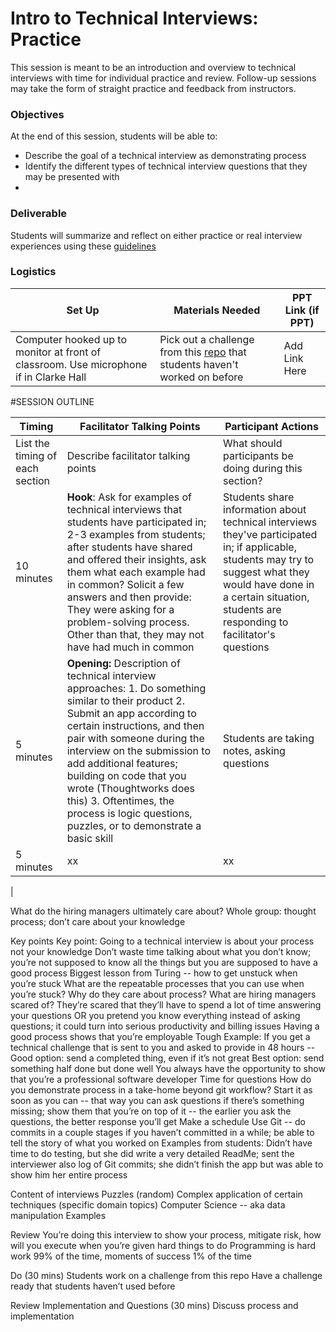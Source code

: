 # Intro to Technical Interviews: Practice

This session is meant to be an introduction and overview to technical interviews with time for individual practice and review. Follow-up sessions may take the form of straight practice and feedback from instructors. 

### Objectives
At the end of this session, students will be able to:

* Describe the goal of a technical interview as demonstrating process
* Identify the different types of technical interview questions that they may be presented with
* 

### Deliverable

Students will summarize and reflect on either practice or real interview experiences using these [guidelines](https://github.com/turingschool/career-development-curriculum/blob/master/module_four/interview_practice_reflection_guidelines.md)

### Logistics

| Set Up | Materials Needed | PPT Link (if PPT)|
| ------ | ---------------- | ---------------- |
| Computer hooked up to monitor at front of classroom. Use microphone if in Clarke Hall | Pick out a challenge from this [repo](https://github.com/turingschool/challenges) that students haven't worked on before| Add Link Here |

#SESSION OUTLINE

| Timing        | Facilitator Talking Points           | Participant Actions  |
| ------------- | ------------- | ----- |
| List the timing of each section      |  Describe facilitator talking points | What should participants be doing during this section? |
| 10 minutes| **Hook**: Ask for examples of technical interviews that students have participated in; 2-3 examples from students; after students have shared and offered their insights, ask them what each example had in common? Solicit a few answers and then provide: They were asking for a problem-solving process. Other than that, they may not have had much in common  |  Students share information about technical interviews they've participated in; if applicable, students may try to suggest what they would have done in a certain situation, students are responding to facilitator's questions |
| 5 minutes | **Opening:** Description of technical interview approaches: 1. Do something similar to their product 2. Submit an app according to certain instructions, and then pair with someone during the interview on the submission to add additional features; building on code that you wrote (Thoughtworks does this) 3. Oftentimes, the process is logic questions, puzzles, or to demonstrate a basic skill |  Students are taking notes, asking questions |
| 5 minutes | xx  | xx | 
| 


What do the hiring managers ultimately care about? Whole group: thought process; don’t care about your knowledge

Key points
Key point: Going to a technical interview is about your process not your knowledge
Don’t waste time talking about what you don’t know; you’re not supposed to know all the things but you are supposed to have a good process
Biggest lesson from Turing -- how to get unstuck when you’re stuck
What are the repeatable processes that you can use when you’re stuck?
Why do they care about process? 
What are hiring managers scared of? 
They’re scared that they’ll have to spend a lot of time answering your questions OR you pretend you know everything instead of asking questions; it could turn into serious productivity and billing issues
Having a good process shows that you’re employable
Tough Example:
If you get a technical challenge that is sent to you and asked to provide in 48 hours -- 
Good option: send a completed thing, even if it’s not great
Best option: send something half done but done well
You always have the opportunity to show that you’re a professional software developer
Time for questions
How do you demonstrate process in a take-home beyond git workflow?
Start it as soon as you can -- that way you can ask questions if there’s something missing; show them that you’re on top of it -- the earlier you ask the questions, the better response you’ll get
Make a schedule
Use Git -- do commits in a couple stages if you haven’t committed in a while; be able to tell the story of what you worked on
Examples from students:
Didn’t have time to do testing, but she did write a very detailed ReadMe; sent the interviewer also log of Git commits; she didn’t finish the app but was able to show him her entire process

Content of interviews
Puzzles (random)
Complex application of certain techniques (specific domain topics)
Computer Science -- aka data manipulation
Examples

Review
You’re doing this interview to show your process, mitigate risk, how will you execute when you’re given hard things to do
Programming is hard work 99% of the time, moments of success 1% of the time

Do (30 mins)
Students work on a challenge from this repo
Have a challenge ready that students haven’t used before

Review Implementation and Questions (30 mins)
Discuss process and implementation

